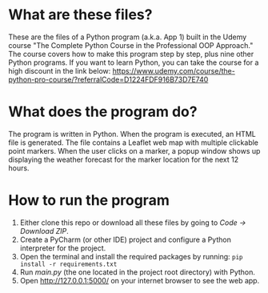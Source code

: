 # What are these files?
These are the files of a Python program (a.k.a. App 1) built in the Udemy course  "The Complete Python Course in the Professional OOP Approach."
The course covers how to make this program step by step, plus nine other Python programs. 
If you want to learn Python, you can take the course for a high discount in the link below: 
https://www.udemy.com/course/the-python-pro-course/?referralCode=D1224FDF916B73D7E740
# What does the program do?
The program is written in Python. When the program is executed, an HTML file is generated. The file contains a Leaflet web map with multiple clickable point markers. 
When the user clicks on a marker, a popup window shows up displaying 
the weather forecast for the marker location for the next 12 hours.
# How to run the program
1. Either clone this repo or download all these files by going to _Code -> Download ZIP_.
2. Create a PyCharm (or other IDE) project and configure a Python interpreter for the project.
3. Open the terminal and install the required packages by running:
   `pip install -r requirements.txt`
4. Run _main.py_ (the one located in the project root directory) with Python.
5. Open http://127.0.0.1:5000/ on your internet browser to see the web app.